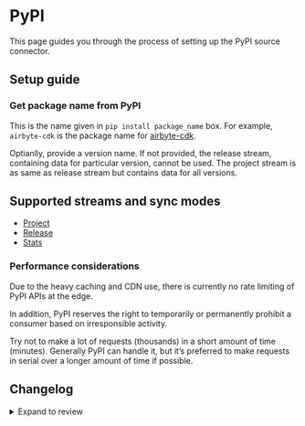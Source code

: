 # PyPI

This page guides you through the process of setting up the PyPI source connector.

## Setup guide

### Get package name from PyPI

This is the name given in `pip install package_name` box. For example, `airbyte-cdk` is the package name for [airbyte-cdk](https://pypi.org/project/airbyte-cdk/).

Optianlly, provide a version name. If not provided, the release stream, containing data for particular version, cannot be used. The project stream is as same as release stream but contains data for all versions.

## Supported streams and sync modes

- [Project](https://warehouse.pypa.io/api-reference/json.html#project)
- [Release](https://warehouse.pypa.io/api-reference/json.html#release)
- [Stats](https://warehouse.pypa.io/api-reference/stats.html)

### Performance considerations

Due to the heavy caching and CDN use, there is currently no rate limiting of PyPI APIs at the edge.

In addition, PyPI reserves the right to temporarily or permanently prohibit a consumer based on irresponsible activity.

Try not to make a lot of requests (thousands) in a short amount of time (minutes). Generally PyPI can handle it, but it’s preferred to make requests in serial over a longer amount of time if possible.

## Changelog

<details>
  <summary>Expand to review</summary>

| Version | Date       | Pull Request                                             | Subject                                                                         |
| :------ | :--------- | :------------------------------------------------------- | :------------------------------------------------------------------------------ |
| 0.2.33 | 2025-09-02 | [65676](https://github.com/airbytehq/airbyte/pull/65676) | Update dependencies |
| 0.2.32 | 2025-08-23 | [65404](https://github.com/airbytehq/airbyte/pull/65404) | Update dependencies |
| 0.2.31 | 2025-08-16 | [64995](https://github.com/airbytehq/airbyte/pull/64995) | Update dependencies |
| 0.2.30 | 2025-08-02 | [64301](https://github.com/airbytehq/airbyte/pull/64301) | Update dependencies |
| 0.2.29 | 2025-07-26 | [63829](https://github.com/airbytehq/airbyte/pull/63829) | Update dependencies |
| 0.2.28 | 2025-07-19 | [63411](https://github.com/airbytehq/airbyte/pull/63411) | Update dependencies |
| 0.2.27 | 2025-07-12 | [63260](https://github.com/airbytehq/airbyte/pull/63260) | Update dependencies |
| 0.2.26 | 2025-06-28 | [62312](https://github.com/airbytehq/airbyte/pull/62312) | Update dependencies |
| 0.2.25 | 2025-06-21 | [61910](https://github.com/airbytehq/airbyte/pull/61910) | Update dependencies |
| 0.2.24 | 2025-06-14 | [61047](https://github.com/airbytehq/airbyte/pull/61047) | Update dependencies |
| 0.2.23 | 2025-05-24 | [60527](https://github.com/airbytehq/airbyte/pull/60527) | Update dependencies |
| 0.2.22 | 2025-05-10 | [60187](https://github.com/airbytehq/airbyte/pull/60187) | Update dependencies |
| 0.2.21 | 2025-05-03 | [59456](https://github.com/airbytehq/airbyte/pull/59456) | Update dependencies |
| 0.2.20 | 2025-04-27 | [59062](https://github.com/airbytehq/airbyte/pull/59062) | Update dependencies |
| 0.2.19 | 2025-04-19 | [58460](https://github.com/airbytehq/airbyte/pull/58460) | Update dependencies |
| 0.2.18 | 2025-04-12 | [57309](https://github.com/airbytehq/airbyte/pull/57309) | Update dependencies |
| 0.2.17 | 2025-03-29 | [56734](https://github.com/airbytehq/airbyte/pull/56734) | Update dependencies |
| 0.2.16 | 2025-03-22 | [56199](https://github.com/airbytehq/airbyte/pull/56199) | Update dependencies |
| 0.2.15 | 2025-03-08 | [55518](https://github.com/airbytehq/airbyte/pull/55518) | Update dependencies |
| 0.2.14 | 2025-03-01 | [55035](https://github.com/airbytehq/airbyte/pull/55035) | Update dependencies |
| 0.2.13 | 2025-02-23 | [54578](https://github.com/airbytehq/airbyte/pull/54578) | Update dependencies |
| 0.2.12 | 2025-02-15 | [53944](https://github.com/airbytehq/airbyte/pull/53944) | Update dependencies |
| 0.2.11 | 2025-02-08 | [53449](https://github.com/airbytehq/airbyte/pull/53449) | Update dependencies |
| 0.2.10 | 2025-02-01 | [52965](https://github.com/airbytehq/airbyte/pull/52965) | Update dependencies |
| 0.2.9 | 2025-01-25 | [52489](https://github.com/airbytehq/airbyte/pull/52489) | Update dependencies |
| 0.2.8 | 2025-01-18 | [51874](https://github.com/airbytehq/airbyte/pull/51874) | Update dependencies |
| 0.2.7 | 2025-01-11 | [51360](https://github.com/airbytehq/airbyte/pull/51360) | Update dependencies |
| 0.2.6 | 2024-12-28 | [50677](https://github.com/airbytehq/airbyte/pull/50677) | Update dependencies |
| 0.2.5 | 2024-12-21 | [50252](https://github.com/airbytehq/airbyte/pull/50252) | Update dependencies |
| 0.2.4 | 2024-12-14 | [49682](https://github.com/airbytehq/airbyte/pull/49682) | Update dependencies |
| 0.2.3 | 2024-12-12 | [48312](https://github.com/airbytehq/airbyte/pull/48312) | Update dependencies |
| 0.2.2 | 2024-10-28 | [47528](https://github.com/airbytehq/airbyte/pull/47528) | Update dependencies |
| 0.2.1 | 2024-08-16 | [44196](https://github.com/airbytehq/airbyte/pull/44196) | Bump source-declarative-manifest version |
| 0.2.0 | 2024-08-14 | [44082](https://github.com/airbytehq/airbyte/pull/44082) | Refactor connector to manifest-only format |
| 0.1.15 | 2024-08-10 | [43643](https://github.com/airbytehq/airbyte/pull/43643) | Update dependencies |
| 0.1.14 | 2024-08-03 | [43137](https://github.com/airbytehq/airbyte/pull/43137) | Update dependencies |
| 0.1.13 | 2024-07-27 | [42790](https://github.com/airbytehq/airbyte/pull/42790) | Update dependencies |
| 0.1.12 | 2024-07-20 | [42210](https://github.com/airbytehq/airbyte/pull/42210) | Update dependencies |
| 0.1.11 | 2024-07-13 | [41844](https://github.com/airbytehq/airbyte/pull/41844) | Update dependencies |
| 0.1.10 | 2024-07-10 | [41464](https://github.com/airbytehq/airbyte/pull/41464) | Update dependencies |
| 0.1.9 | 2024-07-09 | [41078](https://github.com/airbytehq/airbyte/pull/41078) | Update dependencies |
| 0.1.8 | 2024-07-06 | [40842](https://github.com/airbytehq/airbyte/pull/40842) | Update dependencies |
| 0.1.7 | 2024-06-25 | [40459](https://github.com/airbytehq/airbyte/pull/40459) | Update dependencies |
| 0.1.6 | 2024-06-22 | [39952](https://github.com/airbytehq/airbyte/pull/39952) | Update dependencies |
| 0.1.5 | 2024-06-06 | [39152](https://github.com/airbytehq/airbyte/pull/39152) | [autopull] Upgrade base image to v1.2.2 |
| 0.1.4 | 2024-05-28 | [38702](https://github.com/airbytehq/airbyte/pull/38702) | Make connector compatible with the builder |
| 0.1.3 | 2024-04-19 | [37237](https://github.com/airbytehq/airbyte/pull/37237) | Upgrade to CDK 0.80.0 and manage dependencies with Poetry. |
| 0.1.2 | 2024-04-15 | [37237](https://github.com/airbytehq/airbyte/pull/37237) | Base image migration: remove Dockerfile and use the python-connector-base image |
| 0.1.1 | 2024-04-12 | [37237](https://github.com/airbytehq/airbyte/pull/37237) | schema descriptions |
| 0.1.0 | 2022-10-29 | [18632](https://github.com/airbytehq/airbyte/pull/18632) | Initial Release |

</details>
